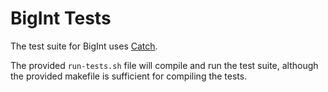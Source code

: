 # BigInt Tests

The test suite for BigInt uses [Catch](https://github.com/philsquared/Catch). 

The provided `run-tests.sh` file will compile and run the test suite, although the provided makefile is sufficient for compiling the tests.
